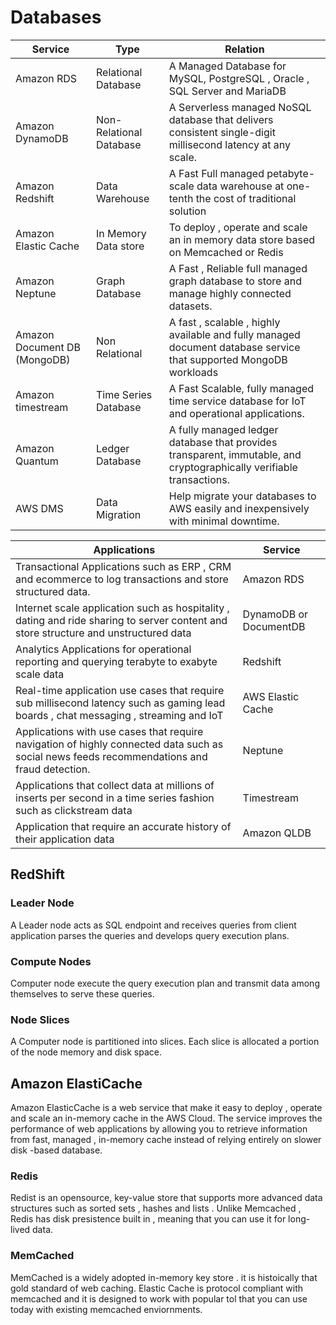 # Databases

| Service | Type | Relation |
| --- | --- | --- |
| Amazon RDS | Relational Database | A Managed Database for MySQL, PostgreSQL , Oracle , SQL Server and MariaDB |
| Amazon DynamoDB | Non-Relational Database | A Serverless managed NoSQL database that delivers consistent single-digit millisecond latency at any scale. |
| Amazon Redshift | Data Warehouse | A Fast Full managed petabyte-scale data warehouse at one-tenth the cost of traditional solution |
| Amazon Elastic Cache | In Memory Data store | To deploy , operate and scale an in memory data store based on Memcached or Redis |
| Amazon Neptune | Graph Database | A Fast , Reliable full managed graph database to store and manage highly connected datasets. |
| Amazon Document DB (MongoDB) | Non Relational | A fast , scalable , highly available and fully managed document database service that supported MongoDB workloads |
| Amazon timestream | Time Series Database | A Fast Scalable, fully managed time service database for IoT and operational applications. |
| Amazon Quantum | Ledger Database | A fully managed ledger database that provides transparent, immutable, and cryptographically verifiable transactions. |
| AWS DMS | Data Migration | Help migrate your databases to AWS easily and inexpensively with minimal downtime. |

| Applications | Service |
| --- | --- |
| Transactional Applications such as ERP , CRM and ecommerce to log transactions and store structured data. | Amazon RDS |
| Internet scale application such as hospitality , dating and ride sharing to server content and store structure and unstructured data | DynamoDB or DocumentDB |
| Analytics Applications for operational reporting and querying terabyte to exabyte scale data | Redshift |
| Real-time application use cases that require sub millisecond latency such as gaming lead boards , chat messaging , streaming and IoT | AWS Elastic Cache |
| Applications with use cases that require navigation of highly connected data such as social news feeds recommendations and fraud detection. | Neptune |
| Applications that collect data at millions of inserts per second in a time series fashion such as clickstream data | Timestream |
| Application that require an accurate history of their application data | Amazon QLDB |

## RedShift

### Leader Node

A Leader node acts as SQL endpoint and receives queries from client application parses the queries and develops query execution plans.

### Compute Nodes

Computer node execute the query execution plan and transmit data among themselves to serve these queries.

### Node Slices

A Computer node is partitioned into slices. Each slice is allocated a portion of the node memory and disk space.

## Amazon ElastiCache

Amazon ElasticCache is a web service that make it easy to deploy , operate and scale an in-memory cache in the AWS Cloud. The service improves the performance of web applications by allowing you to retrieve information from fast, managed , in-memory cache instead of relying entirely on slower disk -based database.

### Redis

Redist is an opensource, key-value store that supports more advanced data structures such as sorted sets , hashes and lists . Unlike Memcached , Redis has disk presistence built in , meaning that you can use it for long-lived data.

### MemCached

MemCached is a widely adopted in-memory key store . it is histoically that gold standard of web caching. Elastic Cache is protocol compliant with memcached and it is designed to work with popular tol that you can use today with existing memcached enviornments.